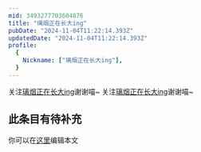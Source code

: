 ```yaml
---
mid: 3493277703604876
title: "璃烟正在长大ing"
pubDate: "2024-11-04T11:22:14.393Z"
updatedDate: "2024-11-04T11:22:14.393Z"
profile:
  {
    Nickname: ["璃烟正在长大ing"],
  }
---
```


关注[璃烟正在长大ing](https://space.bilibili.com/3493277703604876)谢谢喵~ 关注[璃烟正在长大ing](https://space.bilibili.com/3493277703604876)谢谢喵~

## 此条目有待补充
你可以在[这里](https://github.com/Yuhanawa/VTuber.ICU/edit/master/src/content/v/璃烟正在长大ing/index.md)编辑本文
